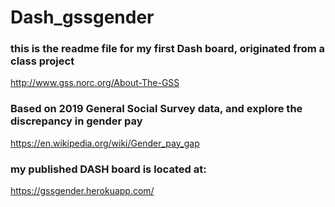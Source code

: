 # Dash_gssgender
### this is the readme file for my first Dash board, originated from a class project
http://www.gss.norc.org/About-The-GSS

### Based on 2019 General Social Survey data, and explore the discrepancy in gender pay
https://en.wikipedia.org/wiki/Gender_pay_gap

### my published DASH board is located at:
https://gssgender.herokuapp.com/

